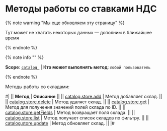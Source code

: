# Методы работы со ставками НДС

{% note warning "Мы еще обновляем эту страницу" %}

Тут может не хватать некоторых данных — дополним в ближайшее время

{% endnote %}

{% note info "" %}

**Scope**: [`catalog `](../../scopes/permissions.md) | **Кто может выполнять метод**: `любой пользователь`

{% endnote %}

Методы работы со складами:

#|
|| **Метод** | **Описание** ||
|| [catalog.store.add](./catalog-store-add.md) | Метод добавляет склад. ||
|| [catalog.store.delete](./catalog-store-delete.md) | Метод удаляет склад. ||
|| [catalog.store.get](./catalog-store-get.md) | Метод для получения значений полей склада по ID. ||
|| [catalog.store.getFields](./catalog-store-get-fields.md) | Метод возвращает поля склада. ||
|| [catalog.store.list](./catalog-store-list.md) | Метод получает список складов по фильтру. ||
|| [catalog.store.update](./catalog-store-update.md) | Метод обновляет склад. ||
|#